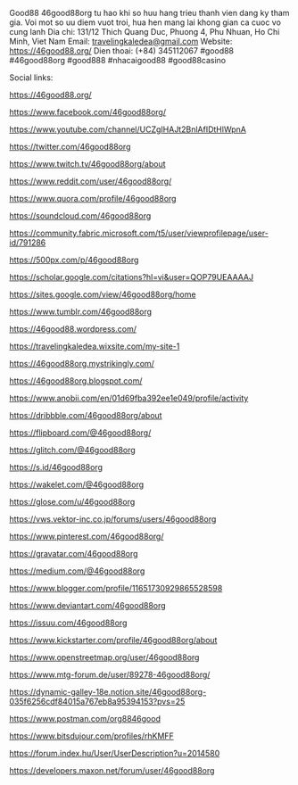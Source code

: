 Good88 46good88org tu hao khi so huu hang trieu thanh vien dang ky tham gia. Voi mot so uu diem vuot troi, hua hen mang lai khong gian ca cuoc vo cung lanh
Dia chi: 131/12 Thich Quang Duc, Phuong 4, Phu Nhuan, Ho Chi Minh, Viet Nam
Email: travelingkaledea@gmail.com
Website: https://46good88.org/
Dien thoai: (+84) 345112067
#good88 #46good88org #good888 #nhacaigood88 #good88casino



Social links:



https://46good88.org/

https://www.facebook.com/46good88org/

https://www.youtube.com/channel/UCZgIHAJt2BnlAfIDtHlWpnA

https://twitter.com/46good88org

https://www.twitch.tv/46good88org/about

https://www.reddit.com/user/46good88org/

https://www.quora.com/profile/46good88org

https://soundcloud.com/46good88org

https://community.fabric.microsoft.com/t5/user/viewprofilepage/user-id/791286

https://500px.com/p/46good88org

https://scholar.google.com/citations?hl=vi&user=QOP79UEAAAAJ

https://sites.google.com/view/46good88org/home

https://www.tumblr.com/46good88org

https://46good88.wordpress.com/

https://travelingkaledea.wixsite.com/my-site-1

https://46good88org.mystrikingly.com/

https://46good88org.blogspot.com/

https://www.anobii.com/en/01d69fba392ee1e049/profile/activity

https://dribbble.com/46good88org/about

https://flipboard.com/@46good88org/

https://glitch.com/@46good88org

https://s.id/46good88org

https://wakelet.com/@46good88org

https://glose.com/u/46good88org

https://vws.vektor-inc.co.jp/forums/users/46good88org

https://www.pinterest.com/46good88org/

https://gravatar.com/46good88org

https://medium.com/@46good88org

https://www.blogger.com/profile/11651730929865528598

https://www.deviantart.com/46good88org

https://issuu.com/46good88org

https://www.kickstarter.com/profile/46good88org/about

https://www.openstreetmap.org/user/46good88org

https://www.mtg-forum.de/user/89278-46good88org/

https://dynamic-galley-18e.notion.site/46good88org-035f6256cdf84015a767eb8a95394153?pvs=25

https://www.postman.com/org8846good

https://www.bitsdujour.com/profiles/rhKMFF

https://forum.index.hu/User/UserDescription?u=2014580

https://developers.maxon.net/forum/user/46good88org